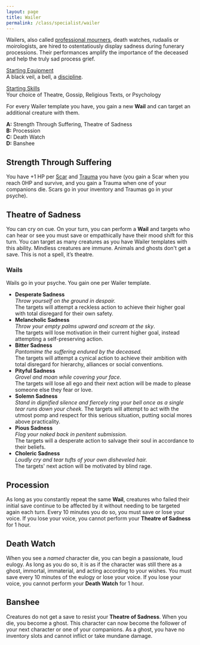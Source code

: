 ```yaml
---
layout: page
title: Wailer
permalink: /class/specialist/wailer
---
```


Wailers, also called [professional mourners](https://en.wikipedia.org/wiki/Professional_mourning), death watches, rudaalis or moirologists, are hired to ostentatiously display sadness during funerary processions. Their performances amplify the importance of the deceased and help the truly sad process grief.

<ins>Starting Equipment</ins><br>
A black veil, a bell, a [discipline](https://en.wikipedia.org/wiki/Discipline_(instrument_of_penance)).

<ins>Starting Skills</ins><br>
Your choice of Theatre, Gossip, Religious Texts, or Psychology

For every Wailer template you have, you gain a new **Wail** and can target an additional creature with them.

**A:** Strength Through Suffering, Theatre of Sadness<br>
**B:** Procession<br>
**C:** Death Watch<br>
**D:** Banshee
<br>

## Strength Through Suffering
You have +1 HP per [Scar](/2020/11/09/base-rules/) and [Trauma](/2020/11/09/base-rules/) you have (you gain a Scar when you reach 0HP and survive, and you gain a Trauma when one of your companions die. Scars go in your inventory and Traumas go in your psyche).

## Theatre of Sadness
You can cry on cue. On your turn, you can perform a **Wail** and targets who can hear or see you must save or empathically have their mood shift for this turn. You can target as many creatures as you have Wailer templates with this ability. Mindless creatures are immune. Animals and ghosts don't get a save. This is not a spell, it’s theatre.

### Wails
Wails go in your psyche. You gain one per Wailer template. 

- **Desperate Sadness** <br> _Throw yourself on the ground in despair._ <br> The targets will attempt a reckless action to achieve their higher goal with total disregard for their own safety.
- **Melancholic Sadness** <br> _Throw your empty palms upward and scream at the sky_. <br> The targets will lose motivation in their current higher goal, instead attempting a self-preserving action.
- **Bitter Sadness** <br> _Pantomime the suffering endured by the deceased._ <br> The targets will attempt a cynical action to achieve their ambition with total disregard for hierarchy, alliances or social conventions.
- **Pityful Sadness** <br> _Grovel and moan while covering your face._ <br> The targets will lose all ego and their next action will be made to please someone else they fear or love.
- **Solemn Sadness** <br> _Stand in dignified silence and fiercely ring your bell once as a single tear runs down your cheek._ The targets will attempt to act with the utmost pomp and respect for this serious situation, putting social mores above practicality.
- **Pious Sadness** <br> _Flog your naked back in penitent submission._ <br> The targets will a desperate action to salvage their soul in accordance to their beliefs.
- **Choleric Sadness** <br> _Loudly cry and tear tufts of your own disheveled hair._ <br> The targets' next action will be motivated by blind rage.

## Procession
As long as you constantly repeat the same **Wail**, creatures who failed their initial save continue to be affected by it without needing to be targeted again each turn. Every 10 minutes you do so, you must save or lose your voice. If you lose your voice, you cannot perform your **Theatre of Sadness** for 1 hour.

## Death Watch
When you see a _named_ character die, you can begin a passionate, loud eulogy. As long as you do so, it is as if the character was still there as a ghost, immortal, immaterial, and acting according to your wishes. You must save every 10 minutes of the eulogy or lose your voice. If you lose your voice, you cannot perform your **Death Watch** for 1 hour.

## Banshee
Creatures do not get a save to resist your **Theatre of Sadness**. When you die, you become a ghost. This character can now become the follower of your next character or one of your companions. As a ghost, you have no inventory slots and cannot inflict or take mundane damage.
